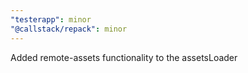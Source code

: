 ```yaml
---
"testerapp": minor
"@callstack/repack": minor
---
```


Added remote-assets functionality to the assetsLoader
